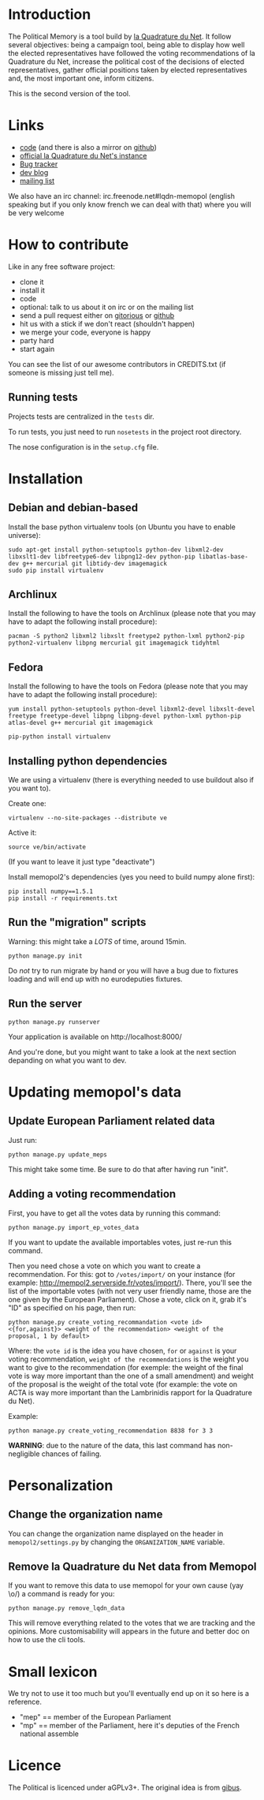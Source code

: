 Introduction
============

The Political Memory is a tool build by [la Quadrature du Net](http://lqdn.fr).
It follow several objectives: being a campaign tool, being able to display how
well the elected representatives have followed the voting recommendations of la
Quadrature du Net, increase the political cost of the decisions of elected
representatives, gather official positions taken by elected representatives
and, the most important one, inform citizens.

This is the second version of the tool.

Links
=====

* [code](http://gitorious.org/memopol2-0) (and there is also a mirror on [github](https://github.com/Psycojoker/memopol2))
* [official la Quadrature du Net's instance](https://memopol.lqdn.fr)
* [Bug tracker](https://projets.lqdn.fr/projects/mempol)
* [dev blog](http://memopol.org)
* [mailing list](http://laquadrature.net/cgi-bin/mailman/listinfo/mempol2)

We also have an irc channel: irc.freenode.net#lqdn-memopol (english speaking but if you only know french we can deal with that) where you will be very welcome

How to contribute
=================

Like in any free software project:

* clone it
* install it
* code
* optional: talk to us about it on irc or on the mailing list
* send a pull request either on [gitorious](http://gitorious.org/memopol2-0) or [github](https://github.com/Psycojoker/memopol2)
* hit us with a stick if we don't react (shouldn't happen)
* we merge your code, everyone is happy
* party hard
* start again

You can see the list of our awesome contributors in CREDITS.txt (if someone is missing just tell me).

Running tests
-------------

Projects tests are centralized in the `tests` dir.

To run tests, you just need to run `nosetests` in the project root directory.

The nose configuration is in the `setup.cfg` file.


Installation
============

Debian and debian-based
-----------------------

Install the base python virtualenv tools (on Ubuntu you have to enable universe):

    sudo apt-get install python-setuptools python-dev libxml2-dev libxslt1-dev libfreetype6-dev libpng12-dev python-pip libatlas-base-dev g++ mercurial git libtidy-dev imagemagick
    sudo pip install virtualenv

Archlinux
---------

Install the following to have the tools on Archlinux (please note that you may have to adapt the following install procedure):

    pacman -S python2 libxml2 libxslt freetype2 python-lxml python2-pip python2-virtualenv libpng mercurial git imagemagick tidyhtml

Fedora
------

Install the following to have the tools on Fedora (please note that you may have to adapt the following install procedure):

    yum install python-setuptools python-devel libxml2-devel libxslt-devel freetype freetype-devel libpng libpng-devel python-lxml python-pip atlas-devel g++ mercurial git imagemagick

    pip-python install virtualenv


Installing python dependencies
------------------------------

We are using a virtualenv (there is everything needed to use buildout also if you want to).

Create one:

    virtualenv --no-site-packages --distribute ve

Active it:

    source ve/bin/activate

(If you want to leave it just type "deactivate")

Install memopol2's dependencies (yes you need to build numpy alone first):

    pip install numpy==1.5.1
    pip install -r requirements.txt


Run the "migration" scripts
---------------------------

Warning: this might take a *LOTS* of time, around 15min.

    python manage.py init

Do *not* try to run migrate by hand or you will have a bug due to fixtures
loading and will end up with no eurodeputies fixtures.

Run the server
--------------

    python manage.py runserver

Your application is available on http://localhost:8000/

And you're done, but you might want to take a look at the next section
depanding on what you want to dev.

Updating memopol's data
=======================

Update European Parliament related data
---------------------------------------

Just run:

    python manage.py update_meps

This might take some time. Be sure to do that after having run "init".

Adding a voting recommendation
------------------------------

First, you have to get all the votes data by running this command:

    python manage.py import_ep_votes_data

If you want to update the available importables votes, just re-run this
command.

Then you need chose a vote on which you want to create a recommendation. For
this: got to `/votes/import/` on your instance (for example:
http://mempol2.serverside.fr/votes/import/). There, you'll see the list of the
importable votes (with not very user friendly name, those are the one given by
the European Parliament). Chose a vote, click on it, grab it's "ID" as
specified on his page, then run:

    python manage.py create_voting_recommandation <vote id> <{for,against}> <weight of the recommendation> <weight of the proposal, 1 by default>

Where: the `vote id` is the idea you have chosen, `for` or `against` is your
voting recommendation, `weight of the recommendations` is the weight you want
to give to the recommendation (for exemple: the weight of the final vote is way
more important than the one of a small amendment) and weight of the proposal is
the weight of the total vote (for example: the vote on ACTA is way more
important than the Lambrinidis rapport for la Quadrature du Net).

Example:

    python manage.py create_voting_recommendation 8838 for 3 3

**WARNING**: due to the nature of the data, this last command has
non-negligible chances of failing.

Personalization
===============

Change the organization name
----------------------------

You can change the organization name displayed on the header in
`memopol2/settings.py` by changing the `ORGANIZATION_NAME` variable.

Remove la Quadrature du Net data from Memopol
---------------------------------------------

If you want to remove this data to use memopol for your own cause (yay \o/) a
command is ready for you:

    python manage.py remove_lqdn_data

This will remove everything related to the votes that we are tracking and the
opinions. More customisability will appears in the future and better doc on how
to use the cli tools.

Small lexicon
=============

We try not to use it too much but you'll eventually end up on it so here is a
reference.

* "mep" == member of the European Parliament
* "mp" == member of the Parliament, here it's deputies of the French national assemble

Licence
=======

The Political is licenced under aGPLv3+. The original idea is from [gibus](http://gibus.sedrati-dinet.net/).
